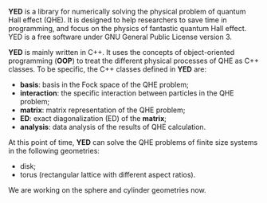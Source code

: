 **YED** is a library for numerically solving the physical problem of quantum Hall effect (QHE). It is designed to help researchers to save time in programming, and focus on the physics of fantastic quantum Hall effect. YED is a free software under GNU General Public License version 3.  

**YED** is mainly written in C++. It uses the concepts of object-oriented programming (**OOP**) to treat the different physical processes of QHE as C++ classes. To be specific, the C++ classes defined in **YED** are:
- **basis**: basis in the Fock space of the QHE problem;
- **interaction**: the specific interaction between particles in the QHE problem;
- **matrix**: matrix representation of the QHE problem;
- **ED**: exact diagonalization (ED) of the **matrix**;
- **analysis**: data analysis of the results of QHE calculation.  

At this point of time, **YED** can solve the QHE problems of finite size systems in the following geometries:
- disk;
- torus (rectangular lattice with different aspect ratios).

We are working on the sphere and cylinder geometries now.


